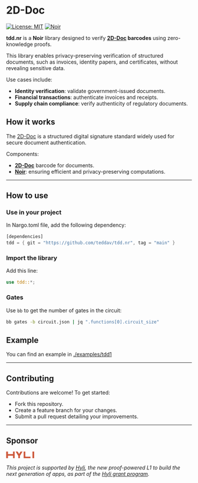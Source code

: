 # 2D-Doc

[![License: MIT](https://img.shields.io/badge/License-MIT-blue.svg)](./LICENSE)
[![Noir](https://img.shields.io/badge/Built%20With-Noir-blue)](https://noir-lang.org/)

**tdd.nr** is a **Noir** library designed to verify **[2D-Doc](https://ants.gouv.fr/nos-missions/les-solutions-numeriques/2d-doc) barcodes** using zero-knowledge proofs. 

This library enables privacy-preserving verification of structured documents, such as invoices, identity papers, and certificates, without revealing sensitive data.

Use cases include:

- **Identity verification**: validate government-issued documents.
- **Financial transactions**: authenticate invoices and receipts.
- **Supply chain compliance**: verify authenticity of regulatory documents.

## How it works

The [2D-Doc](https://ants.gouv.fr/nos-missions/les-solutions-numeriques/2d-doc) is a structured digital signature standard widely used for secure document authentication.

Components:

- **[2D-Doc](https://ants.gouv.fr/nos-missions/les-solutions-numeriques/2d-doc)** barcode for documents.
- **[Noir](https://noir-lang.org/)**: ensuring efficient and privacy-preserving computations.


---

## How to use

### Use in your project

In Nargo.toml file, add the following dependency:

```rust
[dependencies]
tdd = { git = "https://github.com/teddav/tdd.nr", tag = "main" }
```

### Import the library

Add this line:

```rust
use tdd::*;
```

### Gates

Use `bb` to get the number of gates in the circuit:

```bash
bb gates -b circuit.json | jq ".functions[0].circuit_size"
```

## Example

You can find an example in [./examples/tdd1](./examples/tdd1)

---

## Contributing

Contributions are welcome! To get started:

- Fork this repository.
- Create a feature branch for your changes.
- Submit a pull request detailing your improvements.

---

## Sponsor

<p align="left">
  <a href="https://hyli.org" target="_blank"> <img src="https://github.com/hyli-org/hyli-assets/blob/main/Logos/Logo/HYLI_WORDMARK_ORANGE.png?raw=true" width="15%", height="15%"/></a>
</p>

*This project is supported by [Hyli](https://hyli.org), the new proof-powered L1 to build the next generation of apps, as part of the [Hyli grant program](https://github.com/hyli-org/hyli/blob/main/GRANTS.md).*
